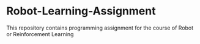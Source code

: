 # Robot-Learning-Assignment
This repository contains programming assignment for the course of Robot or Reinforcement Learning

